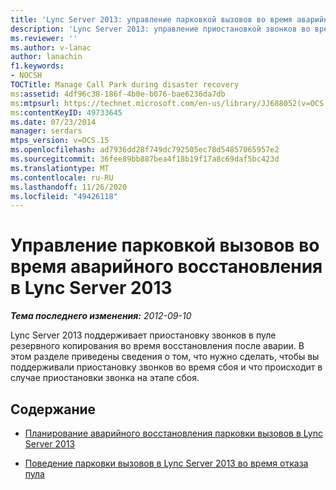 ```yaml
---
title: 'Lync Server 2013: управление парковкой вызовов во время аварийного восстановления'
description: 'Lync Server 2013: управление приостановкой звонков во время аварийного восстановления.'
ms.reviewer: ''
ms.author: v-lanac
author: lanachin
f1.keywords:
- NOCSH
TOCTitle: Manage Call Park during disaster recovery
ms:assetid: 4df96c38-186f-4b0e-b076-bae6236da7db
ms:mtpsurl: https://technet.microsoft.com/en-us/library/JJ688052(v=OCS.15)
ms:contentKeyID: 49733645
ms.date: 07/23/2014
manager: serdars
mtps_version: v=OCS.15
ms.openlocfilehash: ad7936dd28f749dc792505ec78d54857065957e2
ms.sourcegitcommit: 36fee89bb887bea4f18b19f17a8c69daf5bc423d
ms.translationtype: MT
ms.contentlocale: ru-RU
ms.lasthandoff: 11/26/2020
ms.locfileid: "49426118"
---
```

# <a name="manage-call-park-during-disaster-recovery-in-lync-server-2013"></a>Управление парковкой вызовов во время аварийного восстановления в Lync Server 2013

<div data-xmlns="http://www.w3.org/1999/xhtml">

<div class="topic" data-xmlns="http://www.w3.org/1999/xhtml" data-msxsl="urn:schemas-microsoft-com:xslt" data-cs="https://msdn.microsoft.com/">

<div data-asp="https://msdn2.microsoft.com/asp">



</div>

<div id="mainSection">

<div id="mainBody">

<span> </span>

_**Тема последнего изменения:** 2012-09-10_

Lync Server 2013 поддерживает приостановку звонков в пуле резервного копирования во время восстановления после аварии. В этом разделе приведены сведения о том, что нужно сделать, чтобы вы поддерживали приостановку звонков во время сбоя и что происходит в случае приостановки звонка на этапе сбоя.

<div>

## <a name="in-this-section"></a>Содержание

  - [Планирование аварийного восстановления парковки вызовов в Lync Server 2013](lync-server-2013-planning-for-call-park-disaster-recovery.md)

  - [Поведение парковки вызовов в Lync Server 2013 во время отказа пула](lync-server-2013-call-park-experience-during-pool-failure.md)

</div>

</div>

<span> </span>

</div>

</div>

</div>

